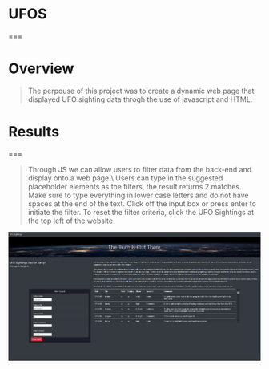# UFOS
===

# Overview

> The perpouse of this project was to create a dynamic web page that displayed UFO sighting data throgh the use of javascript and HTML.

# Results
===
> Through JS we can allow users to filter data from the back-end and display onto a web page.\ Users can type in the suggested placeholder elements as the filters, the result returns 2 matches. Make sure to type everything in lower case letters and do not have spaces at the end of the text. Click off the input box or press enter to initiate the filter. To reset the filter criteria, click the UFO Sightings at the top left of the website.

![demo](https://github.com/mogazz69/UFOS/blob/main/static/images/Screenshot%20(52).png)